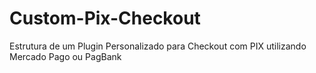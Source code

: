 # Custom-Pix-Checkout
Estrutura de um Plugin Personalizado para Checkout com PIX utilizando Mercado Pago ou PagBank
